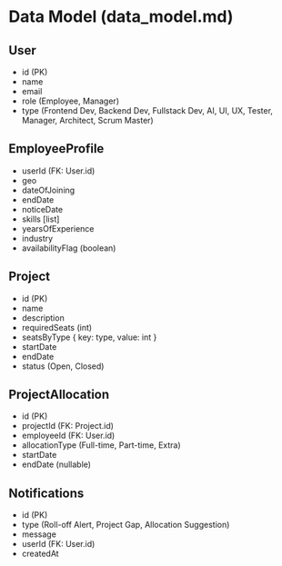 # Data Model (data_model.md)

## User
- id (PK)
- name
- email
- role (Employee, Manager)
- type (Frontend Dev, Backend Dev, Fullstack Dev, AI, UI, UX, Tester, Manager, Architect, Scrum Master)

## EmployeeProfile
- userId (FK: User.id)
- geo
- dateOfJoining
- endDate
- noticeDate
- skills [list]
- yearsOfExperience
- industry
- availabilityFlag (boolean)

## Project
- id (PK)
- name
- description
- requiredSeats (int)
- seatsByType { key: type, value: int }
- startDate
- endDate
- status (Open, Closed)

## ProjectAllocation
- id (PK)
- projectId (FK: Project.id)
- employeeId (FK: User.id)
- allocationType (Full-time, Part-time, Extra)
- startDate
- endDate (nullable)

## Notifications
- id (PK)
- type (Roll-off Alert, Project Gap, Allocation Suggestion)
- message
- userId (FK: User.id)
- createdAt